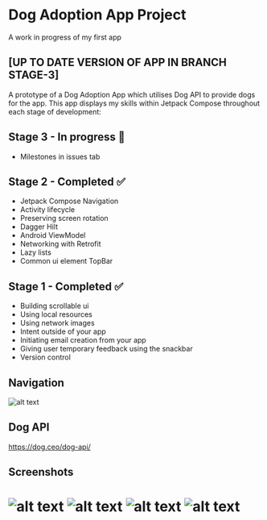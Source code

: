 # Dog Adoption App Project
A work in progress of my first app

## [UP TO DATE VERSION OF APP IN BRANCH STAGE-3]

A prototype of a Dog Adoption App which utilises Dog API to provide dogs for the app. This app displays my skills within Jetpack Compose throughout each stage of development:

## Stage 3 - In progress 🚀
- Milestones in issues tab

## Stage 2 - Completed ✅
- Jetpack Compose Navigation
- Activity lifecycle
- Preserving screen rotation
- Dagger Hilt
- Android ViewModel
- Networking with Retrofit
- Lazy lists
- Common ui element TopBar

## Stage 1 - Completed ✅
- Building scrollable ui
- Using local resources
- Using network images
- Intent outside of your app
- Initiating email creation from your app
- Giving user temporary feedback using the snackbar
- Version control

## Navigation
![alt text](https://github.com/filipo203/dog-adoption-app/blob/main/screenshots/Navigation.png)

## Dog API
https://dog.ceo/dog-api/

## Screenshots

![alt text](https://github.com/filipo203/dog-adoption-app/blob/main/screenshots/Screenshot_20240415_205726.png)
![alt text](https://github.com/filipo203/dog-adoption-app/blob/main/screenshots/Screenshot_20240415_205750.png)
![alt text](https://github.com/filipo203/dog-adoption-app/blob/main/screenshots/Screenshot_20240415_205834.png)
![alt text](https://github.com/filipo203/dog-adoption-app/blob/main/screenshots/Screenshot_20240415_205851.png)
=======
